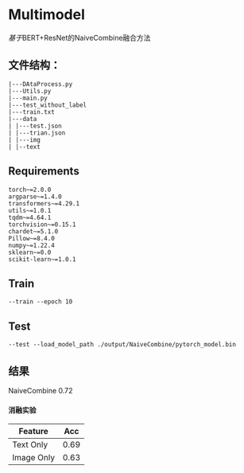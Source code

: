 # Multimodel 

*基于*BERT+ResNet的NaiveCombine融合方法

## 文件结构：

```
|---DAtaProcess.py
|---Utils.py
|---main.py
|---test_without_label
|---train.txt
|---data
| |---test.json
| |---trian.json
| |---img
| |--text
```

## Requirements

```
torch~=2.0.0
argparse~=1.4.0
transformers~=4.29.1
utils~=1.0.1
tqdm~=4.64.1
torchvision~=0.15.1
chardet~=5.1.0
Pillow~=8.4.0
numpy~=1.22.4
sklearn~=0.0
scikit-learn~=1.0.1
```

## Train

```
--train --epoch 10 
```

## Test

```
--test --load_model_path ./output/NaiveCombine/pytorch_model.bin
```

## 结果

NaiveCombine  0.72

#### 消融实验

| Feature    | Acc  |
| ---------- | ---- |
| Text Only  | 0.69 |
| Image Only | 0.63 |